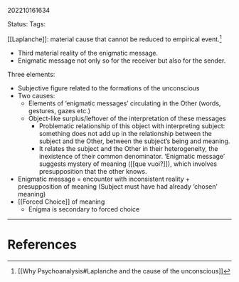 202210161634

Status: 
Tags: 

[[Laplanche]]: material cause that cannot be reduced to empirical event.[^1]
* Third material reality of the enigmatic message.
* Enigmatic message not only so for the receiver but also for the sender.

Three elements:
* Subjective figure related to the formations of the unconscious
* Two causes:
	* Elements of ‘enigmatic messages’ circulating in the Other (words, gestures, gazes etc.)
	* Object-like surplus/leftover of the interpretation of these messages
		* Problematic relationship of this object with interpreting subject: something does not add up in the relationship between the subject and the Other, between the subject’s being and meaning.
		* It relates the subject and the Other in their heterogeneity, the inexistence of their common denominator.
‘Enigmatic message’ suggests mystery of meaning ([[que vuoi?]]), which involves presupposition that the other knows.
* Enigmatic message = encounter with inconsistent reality + presupposition of meaning (Subject must have had already ‘chosen’ meaning)
* [[Forced Choice]] of meaning
	* Enigma is secondary to forced choice
---
# References

[^1]:[[Why Psychoanalysis#Laplanche and the cause of the unconscious]]